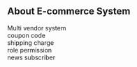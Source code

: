 ## About E-commerce System
Multi vendor system<br>
coupon code<br>
shipping charge<br>
role permission<br>
news subscriber<br>
